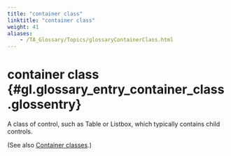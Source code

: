 ```yaml
--- 
title: "container class"
linktitle: "container class"
weight: 41
aliases: 
    - /TA_Glossary/Topics/glossaryContainerClass.html
---
```

# container class {#gl.glossary_entry_container_class .glossentry}

A class of control, such as Table or Listbox, which typically contains child controls.

\(See also [Container classes](../../TA_Help/Topics/Interface_def_container_class.html).\)

